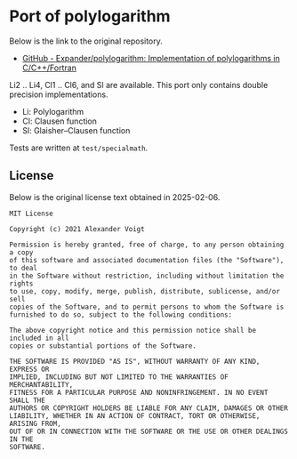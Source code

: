 # Port of polylogarithm
Below is the link to the original repository.

- [GitHub - Expander/polylogarithm: Implementation of polylogarithms in C/C++/Fortran](https://github.com/Expander/polylogarithm)

Li2 .. Li4, Cl1 .. Cl6, and Sl are available. This port only contains double precision implementations.

- Li: Polylogarithm
- Cl: Clausen function
- Sl: Glaisher–Clausen function

Tests are written at `test/specialmath`.

## License
Below is the original license text obtained in 2025-02-06.

```
MIT License

Copyright (c) 2021 Alexander Voigt

Permission is hereby granted, free of charge, to any person obtaining a copy
of this software and associated documentation files (the "Software"), to deal
in the Software without restriction, including without limitation the rights
to use, copy, modify, merge, publish, distribute, sublicense, and/or sell
copies of the Software, and to permit persons to whom the Software is
furnished to do so, subject to the following conditions:

The above copyright notice and this permission notice shall be included in all
copies or substantial portions of the Software.

THE SOFTWARE IS PROVIDED "AS IS", WITHOUT WARRANTY OF ANY KIND, EXPRESS OR
IMPLIED, INCLUDING BUT NOT LIMITED TO THE WARRANTIES OF MERCHANTABILITY,
FITNESS FOR A PARTICULAR PURPOSE AND NONINFRINGEMENT. IN NO EVENT SHALL THE
AUTHORS OR COPYRIGHT HOLDERS BE LIABLE FOR ANY CLAIM, DAMAGES OR OTHER
LIABILITY, WHETHER IN AN ACTION OF CONTRACT, TORT OR OTHERWISE, ARISING FROM,
OUT OF OR IN CONNECTION WITH THE SOFTWARE OR THE USE OR OTHER DEALINGS IN THE
SOFTWARE.
```
